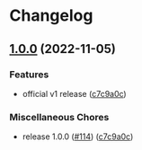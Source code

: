 # Changelog

## [1.0.0](https://github.com/mgoicoechea1/react-native-settings-tsl/compare/v0.2.3...v1.0.0) (2022-11-05)


### Features

* official v1 release ([c7c9a0c](https://github.com/mgoicoechea1/react-native-settings-tsl/commit/c7c9a0c8755c20bd19a780040ac1f6141afbc844))


### Miscellaneous Chores

* release 1.0.0 ([#114](https://github.com/mgoicoechea1/react-native-settings-tsl/issues/114)) ([c7c9a0c](https://github.com/mgoicoechea1/react-native-settings-tsl/commit/c7c9a0c8755c20bd19a780040ac1f6141afbc844))

